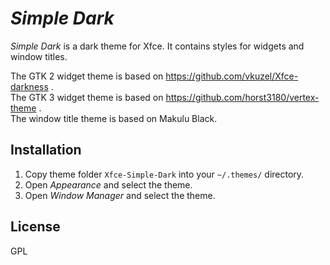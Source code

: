 *Simple Dark*
===============

*Simple Dark* is a dark theme for Xfce. 
It contains styles for widgets and window titles.

The GTK 2 widget theme is based on https://github.com/vkuzel/Xfce-darkness .  
The GTK 3 widget theme is based on https://github.com/horst3180/vertex-theme .  
The window title theme is based on Makulu Black.  

Installation
------------

1. Copy theme folder `Xfce-Simple-Dark` into your `~/.themes/` directory.
2. Open *Appearance* and select the theme.
3. Open *Window Manager* and select the theme.

License
-------

GPL
